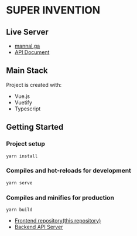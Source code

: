 # SUPER INVENTION

## Live Server
- [mannal.ga](http://mannal.ga)
- [API Document](http://mannal.ga:8080/docs/index.html)

## Main Stack
Project is created with:
- Vue.js
- Vuetify
- Typescript

## Getting Started
### Project setup
```
yarn install
```

### Compiles and hot-reloads for development
```
yarn serve
```

### Compiles and minifies for production
```
yarn build
```

- [Frontend repository(this repository)](https://github.com/TASK-FORCE/super-front)
- [Backend API Server](https://github.com/TASK-FORCE/super-invention)
